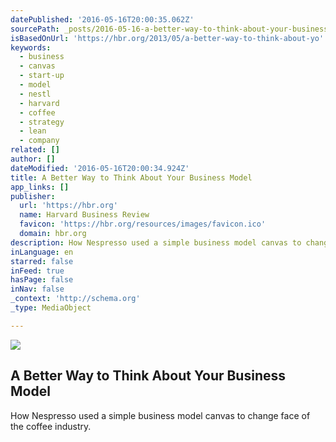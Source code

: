 ```yaml
---
datePublished: '2016-05-16T20:00:35.062Z'
sourcePath: _posts/2016-05-16-a-better-way-to-think-about-your-business-model.md
isBasedOnUrl: 'https://hbr.org/2013/05/a-better-way-to-think-about-yo'
keywords:
  - business
  - canvas
  - start-up
  - model
  - nestl
  - harvard
  - coffee
  - strategy
  - lean
  - company
related: []
author: []
dateModified: '2016-05-16T20:00:34.924Z'
title: A Better Way to Think About Your Business Model
app_links: []
publisher:
  url: 'https://hbr.org'
  name: Harvard Business Review
  favicon: 'https://hbr.org/resources/images/favicon.ico'
  domain: hbr.org
description: How Nespresso used a simple business model canvas to change face of the coffee industry.
inLanguage: en
starred: false
inFeed: true
hasPage: false
inNav: false
_context: 'http://schema.org'
_type: MediaObject

---
```

<article style=""><img src="https://the-grid-user-content.s3-us-west-2.amazonaws.com/dd9f3004-fbe6-4a9f-b80a-2592c18b362f.jpg" /><h1>A Better Way to Think About Your Business Model</h1><p>How Nespresso used a simple business model canvas to change face of the coffee industry.</p></article>